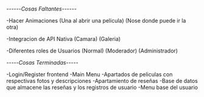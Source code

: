 ------*Cosas Faltantes*------

-Hacer Animaciones 
  (Una al abrir una pelicula)
  (Nose donde puede ir la otra)

-Integracion de API Nativa
  (Camara)
  (Galeria)

-Diferentes roles de Usuarios
  (Normal)
  (Moderador)
  (Administrador)

-----*Cosas Terminadas*-----

-Login/Register frontend
-Main Menu
-Apartados de peliculas con respectivas fotos y descripciones
-Apartamiento de reseñas
-Base de datos que almacene las reseñas y los registros de usuario
-Menu base del usuario

